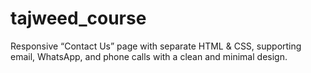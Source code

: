 # tajweed_course
Responsive “Contact Us” page with separate HTML &amp; CSS, supporting email, WhatsApp, and phone calls with a clean and minimal design.
